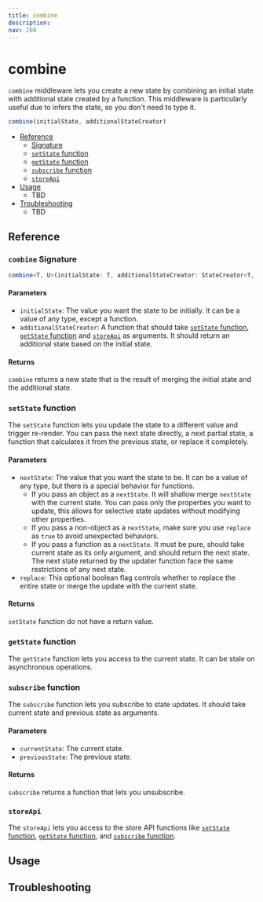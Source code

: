 ```yaml
---
title: combine
description:
nav: 200
---
```


# combine

`combine` middleware lets you create a new state by combining an initial state with additional
state created by a function. This middleware is particularly useful due to infers the state, so you
don't need to type it.

```js
combine(initialState, additionalStateCreator)
```

- [Reference](#reference)
  - [Signature](#combine-signature)
  - [`setState` function](#setstate-function)
  - [`getState` function](#getstate-function)
  - [`subscribe` function](#subscribe-function)
  - [`storeApi`](#storeapi)
- [Usage](#usage)
  - TBD
- [Troubleshooting](#troubleshooting)
  - TBD

## Reference

### `combine` Signature

```ts
combine<T, U>(initialState: T, additionalStateCreator: StateCreator<T, [], [], U>): Omit<T, keyof U> & U
```

#### Parameters

- `initialState`: The value you want the state to be initially. It can be a value of any type,
  except a function.
- `additionalStateCreator`: A function that should take [`setState` function](#setstate-function),
  [`getState` function](#getstate-function) and [`storeApi`](#storeapi) as arguments. It should
  return an additional state based on the initial state.

#### Returns

`combine` returns a new state that is the result of merging the initial state and the additional
state.

### `setState` function

The `setState` function lets you update the state to a different value and trigger re-render. You
can pass the next state directly, a next partial state, a function that calculates it from the
previous state, or replace it completely.

#### Parameters

- `nextState`: The value that you want the state to be. It can be a value of any type, but there is
  a special behavior for functions.
  - If you pass an object as a `nextState`. It will shallow merge `nextState` with the current
    state. You can pass only the properties you want to update, this allows for selective state
    updates without modifying other properties.
  - If you pass a non-object as a `nextState`, make sure you use `replace` as `true` to avoid
    unexpected behaviors.
  - If you pass a function as a `nextState`. It must be pure, should take current state as its
    only argument, and should return the next state. The next state returned by the updater
    function face the same restrictions of any next state.
- `replace`: This optional boolean flag controls whether to replace the entire state or merge the
  update with the current state.

#### Returns

`setState` function do not have a return value.

### `getState` function

The `getState` function lets you access to the current state. It can be stale on asynchronous
operations.

### `subscribe` function

The `subscribe` function lets you subscribe to state updates. It should take current state and
previous state as arguments.

#### Parameters

- `currentState`: The current state.
- `previousState`: The previous state.

#### Returns

`subscribe` returns a function that lets you unsubscribe.

### `storeApi`

The `storeApi` lets you access to the store API functions like
[`setState` function](#setstate-function), [`getState` function](#getstate-function), and
[`subscribe` function](#subscribe-function).

## Usage

## Troubleshooting
